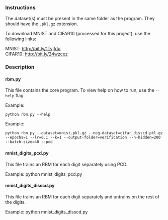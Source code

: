 ### Instructions

The dataset(s) must be present in the same folder as the program.
They should have the `.pkl.gz` extension.

To download MNIST and CIFAR10 (processed for this project), use the following links:

MNIST: http://bit.ly/1Tvjfdu  
CIFAR10: http://bit.ly/24wzcez


### Description

#### rbm.py

This file contains the core program. To view help on how to run, use the `--help` flag.

Example: 

    python rbm.py --help


Example:
    
    python rbm.py --dataset=mnist.pkl.gz --neg-dataset=cifar_disscd.pkl.gz --epochs=1 --lr=0.1 --k=1 --output-folder=verification --n-hidden=200 --batch-size=40 --pcd



#### mnist_digits_pcd.py

This file trains an RBM for each digit separately
using PCD.


Example:
    python mnist_digits_pcd.py


#### mnist_digits_disscd.py

This file trains an RBM for each digit separately
and untrains on the rest of the digits.


Example:
    python mnist_digits_disscd.py
